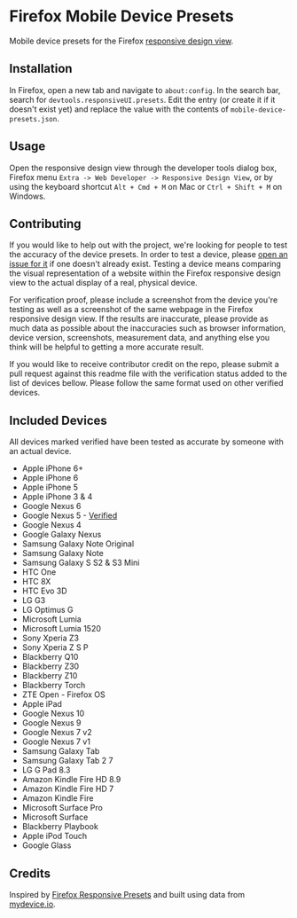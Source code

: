 # Firefox Mobile Device Presets
Mobile device presets for the Firefox [responsive design view](https://developer.mozilla.org/en-US/docs/Tools/Responsive_Design_View).

## Installation

In Firefox, open a new tab and navigate to `about:config`. In the search bar, search for `devtools.responsiveUI.presets`. Edit the entry (or create it if it doesn't exist yet) and replace the value with the contents of `mobile-device-presets.json`.

## Usage

Open the responsive design view through the developer tools dialog box, Firefox menu `Extra -> Web Developer -> Responsive Design View`, or by using the keyboard shortcut `Alt + Cmd + M` on Mac or `Ctrl + Shift + M` on Windows.

## Contributing

If you would like to help out with the project, we're looking for people to test the accuracy of the device presets. In order to test a device, please [open an issue for it](https://github.com/robneu/firefox-mobile-device-presets/issues/) if one doesn't already exist. Testing a device means comparing the visual representation of a website within the Firefox responsive design view to the actual display of a real, physical device.

For verification proof, please include a screenshot from the device you're testing as well as a screenshot of the same webpage in the Firefox responsive design view. If the results are inaccurate, please provide as much data as possible about the inaccuracies such as browser information, device version, screenshots, measurement data, and anything else you think will be helpful to getting a more accurate result.

If you would like to receive contributor credit on the repo, please submit a pull request against this readme file with the verification status added to the list of devices bellow. Please follow the same format used on other verified devices.

## Included Devices

All devices marked verified have been tested as accurate by someone with an actual device.

* Apple iPhone 6+
* Apple iPhone 6
* Apple iPhone 5
* Apple iPhone 3 & 4
* Google Nexus 6
* Google Nexus 5 - [Verified](https://github.com/robneu/firefox-mobile-device-presets/issues/6)
* Google Nexus 4
* Google Galaxy Nexus
* Samsung Galaxy Note Original
* Samsung Galaxy Note
* Samsung Galaxy S S2 & S3 Mini
* HTC One
* HTC 8X
* HTC Evo 3D
* LG G3
* LG Optimus G
* Microsoft Lumia
* Microsoft Lumia 1520
* Sony Xperia Z3
* Sony Xperia Z S P
* Blackberry Q10
* Blackberry Z30
* Blackberry Z10
* Blackberry Torch
* ZTE Open - Firefox OS
* Apple iPad
* Google Nexus 10
* Google Nexus 9
* Google Nexus 7 v2
* Google Nexus 7 v1
* Samsung Galaxy Tab
* Samsung Galaxy Tab 2 7
* LG G Pad 8.3
* Amazon Kindle Fire HD 8.9
* Amazon Kindle Fire HD 7
* Amazon Kindle Fire
* Microsoft Surface Pro
* Microsoft Surface
* Blackberry Playbook
* Apple iPod Touch
* Google Glass

## Credits

Inspired by [Firefox Responsive Presets](https://github.com/nicwortel/firefox-responsive-presets) and built using data from [mydevice.io](http://mydevice.io/devices/).
